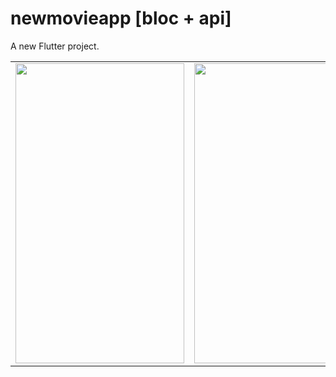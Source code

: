 # newmovieapp [bloc + api]

A new Flutter project.

<table>

   <tr>
    <td><img src="https://user-images.githubusercontent.com/62395780/161294319-064ba90c-ab20-4ca7-bed9-e88f3a01f7a5.png" width=270 height=480></td>
    <td><img src="https://user-images.githubusercontent.com/62395780/161294382-decf637d-e466-4420-a2ad-bfa9d9cfc231.png" width=270 height=480></td>
 
  </tr>
  
</table>
